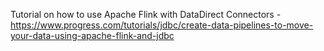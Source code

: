 Tutorial on how to use Apache Flink with DataDirect Connectors - https://www.progress.com/tutorials/jdbc/create-data-pipelines-to-move-your-data-using-apache-flink-and-jdbc
